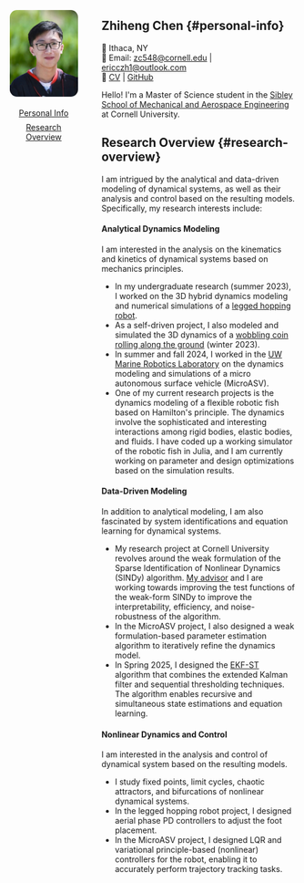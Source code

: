 <div style="display: flex; gap: 40px; align-items: flex-start;">

  <!-- hovering avatar and navigation -->
  <div style="position: sticky; top: 4rem; flex-shrink: 0; width: 7.7rem; text-align: center;">
    <img src="./assets/avatar.JPG" width="120" style="border-radius: 0.8rem; margin-bottom: 0.1rem;">
    <div style="margin-top: 1rem; font-size: 0.88rem;">
      <a href="#personal-info" style="display: block; margin: 0.5rem 0;"> Personal Info</a>
      <a href="#research-overview" style="display: block; margin: 0.5rem 0;">Research Overview</a>
    </div>
  </div>

  <!-- start of main contents -->
  <div style="flex-grow: 1;">

## Zhiheng Chen {#personal-info}
📍 Ithaca, NY  
📧 Email: zc548@cornell.edu | ericczh1@outlook.com  
🔗 [CV](./assets/CV.pdf) | [GitHub](https://github.com/Zhiheng-Chen?tab=repositories)

Hello! I'm a Master of Science student in the [Sibley School of Mechanical and Aerospace Engineering](https://www.engineering.cornell.edu/mae/) at Cornell University. 

## Research Overview {#research-overview}
I am intrigued by the analytical and data-driven modeling of dynamical systems, as well as their analysis and control based on the resulting models. Specifically, my research interests include:

#### Analytical Dynamics Modeling
I am interested in the analysis on the kinematics and kinetics of dynamical systems based on mechanics principles.
- In my undergraduate research (summer 2023), I worked on the 3D hybrid dynamics modeling and numerical simulations of a [legged hopping robot](https://ieeexplore.ieee.org/abstract/document/10611545). 
- As a self-driven project, I also modeled and simulated the 3D dynamics of a [wobbling coin rolling along the ground](https://github.com/Zhiheng-Chen/3D-Rolling-Disk-Dynamics-Simulation) (winter 2023). 
- In summer and fall 2024, I worked in the [UW Marine Robotics Laboratory](https://mrl.engr.wisc.edu/) on the dynamics modeling and simulations of a micro autonomous surface vehicle (MicroASV). 
- One of my current research projects is the dynamics modeling of a flexible robotic fish based on Hamilton's principle. The dynamics involve the sophisticated and interesting interactions among rigid bodies, elastic bodies, and fluids. I have coded up a working simulator of the robotic fish in Julia, and I am currently working on parameter and design optimizations based on the simulation results.

#### Data-Driven Modeling
In addition to analytical modeling, I am also fascinated by system identifications and equation learning for dynamical systems. 
- My research project at Cornell University revolves around the weak formulation of the Sparse Identification of Nonlinear Dynamics (SINDy) algorithm. [My advisor](https://www.engineering.cornell.edu/people/anastasia-bizyaeva/) and I are working towards improving the test functions of the weak-form SINDy to improve the interpretability, efficiency, and noise-robustness of the algorithm. 
- In the MicroASV project, I also designed a weak formulation-based parameter estimation algorithm to iteratively refine the dynamics model. 
- In Spring 2025, I designed the [EKF-ST](https://github.com/Zhiheng-Chen/EKF-ST) algorithm that combines the extended Kalman filter and sequential thresholding techniques. The algorithm enables recursive and simultaneous state estimations and equation learning.

#### Nonlinear Dynamics and Control
I am interested in the analysis and control of dynamical system based on the resulting models.
- I study fixed points, limit cycles, chaotic attractors, and bifurcations of nonlinear dynamical systems.
- In the legged hopping robot project, I designed aerial phase PD controllers to adjust the foot placement.
- In the MicroASV project, I designed LQR and variational principle-based (nonlinear) controllers for the robot, enabling it to accurately perform trajectory tracking tasks.